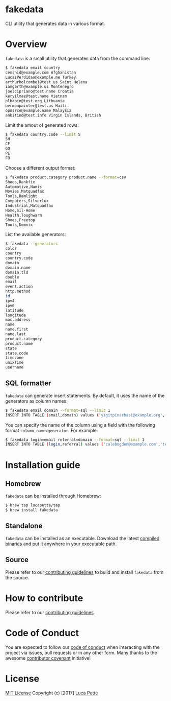 # fakedata

CLI utility that generates data in various format.

# Overview

`fakedata` is a small utility that generates data from the command line:

```sh
$ fakedata email country
cemshid@example.com Afghanistan
LucasPerdidao@example.me Turkey
arthurholcombe1@test.us Saint Helena
iamgarth@example.us Montenegro
joelcipriano@test.name Croatia
keryilmaz@test.name Vietnam
plbabin@test.org Lithuania
bermonpainter@test.us Haiti
opnsrce@example.name Malaysia
ankitind@test.info Virgin Islands, British
```

Limit the amout of generated rows:

```sh
$ fakedata country.code --limit 5
SH
CF
GQ
PE
FO
```

Choose a different output format:

```sh
$ fakedata product.category product.name --format=csv
Shoes,Rankfix
Automotive,Namis
Movies,Matquadfax
Tools,Damlight
Computers,Silverlux
Industrial,Matquadfax
Home,Sil-Home
Health,Toughwarm
Shoes,Freetop
Tools,Domnix
```

List the available generators:

```sh
$ fakedata --generators
color
country
country.code
domain
domain.name
domain.tld
double
email
event.action
http.method
id
ipv4
ipv6
latitude
longitude
mac.address
name
name.first
name.last
product.category
product.name
state
state.code
timezone
unixtime
username
```

## SQL formatter

`fakedata` can generate insert statements. By default, it uses the name of the generators 
as column names:

```sh
$ fakedata email domain --format=sql --limit 1
INSERT INTO TABLE (email,domain) values ('yigitpinarbasi@example.org','example.me');
```

You can specify the name of the column using a field with the following format `column_name=generator`.
For example:

```sh
$ fakedata login=email referral=domain --format=sql --limit 1
INSERT INTO TABLE (login,referral) values ('calebogden@example.com','test.me');
```

# Installation guide

## Homebrew

`fakedata` can be installed through Homebrew:

``` sh
$ brew tap lucapette/tap
$ brew install fakedata
```

## Standalone

`fakedata` can be installed as an executable. Download the latest
[compiled binaries](https://github.com/lucapette/fakedata/releases) and put it
anywhere in your executable path.

## Source

Please refer to our [contributing guidelines](/CONTRIBUTING.md) to build and
install `fakedata` from the source.

# How to contribute

Please refer to our [contributing guidelines](/CONTRIBUTING.md).

# Code of Conduct

You are expected to follow our [code of conduct](/CODE_OF_CONDUCT.md) when
interacting with the project via issues, pull requests or in any other form.
Many thanks to the awesome [contributor covenant](http://contributor-covenant.org/) initiative!

# License

[MIT License](/LICENSE) Copyright (c) [2017] [Luca Pette](http://lucapette.me)
